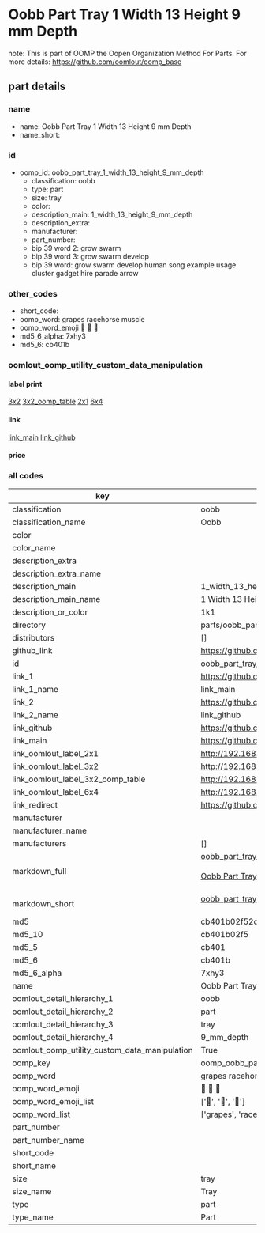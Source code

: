 # Oobb Part Tray 1 Width 13 Height 9 mm Depth  

note: This is part of OOMP the Oopen Organization Method For Parts. For more details: https://github.com/oomlout/oomp_base

##  part details
  







### name
* name: Oobb Part Tray 1 Width 13 Height 9 mm Depth
* name_short: 
### id
* oomp_id: oobb_part_tray_1_width_13_height_9_mm_depth
  * classification: oobb
  * type: part
  * size: tray
  * color: 
  * description_main: 1_width_13_height_9_mm_depth
  * description_extra: 
  * manufacturer: 
  * part_number: 
  * bip 39 word 2: grow swarm
  * bip 39 word 3: grow swarm develop
  * bip 39 word: grow swarm develop human song example usage cluster gadget hire parade arrow

### other_codes
* short_code: 
* oomp_word: grapes racehorse muscle
* oomp_word_emoji :grapes: :racehorse: :muscle:
* md5_6_alpha: 7xhy3
* md5_6: cb401b






### oomlout_oomp_utility_custom_data_manipulation
#### label print
[3x2](http://192.168.1.245:1112/?label=oomp%207xhy3)
[3x2_oomp_table](http://192.168.1.108:1112/?label=oomp%207xhy3)
[2x1](http://192.168.1.242:1112/?label=oomp%207xhy3)
[6x4](http://192.168.1.55:1112/?label=oomp%207xhy3)    

#### link

[link_main](https://github.com/oomlout/oomlout_oomp_version_1_messy/tree/main/parts/oobb_part_tray_1_width_13_height_9_mm_depth) [link_github](https://github.com/oomlout/oomlout_oomp_version_1_messy/tree/main/parts/oobb_part_tray_1_width_13_height_9_mm_depth)                             

#### price







### all codes 
| key | value |  
| --- | --- |  
| classification | oobb |  
| classification_name | Oobb |  
| color |  |  
| color_name |  |  
| description_extra |  |  
| description_extra_name |  |  
| description_main | 1_width_13_height_9_mm_depth |  
| description_main_name | 1 Width 13 Height 9 mm Depth |  
| description_or_color | 1k1 |  
| directory | parts/oobb_part_tray_1_width_13_height_9_mm_depth |  
| distributors | [] |  
| github_link | https://github.com/oomlout/oomlout_oomp_part_src/tree/main/parts/oobb_part_tray_1_width_13_height_9_mm_depth |  
| id | oobb_part_tray_1_width_13_height_9_mm_depth |  
| link_1 | https://github.com/oomlout/oomlout_oomp_version_1_messy/tree/main/parts/oobb_part_tray_1_width_13_height_9_mm_depth |  
| link_1_name | link_main |  
| link_2 | https://github.com/oomlout/oomlout_oomp_version_1_messy/tree/main/parts/oobb_part_tray_1_width_13_height_9_mm_depth |  
| link_2_name | link_github |  
| link_github | https://github.com/oomlout/oomlout_oomp_version_1_messy/tree/main/parts/oobb_part_tray_1_width_13_height_9_mm_depth |  
| link_main | https://github.com/oomlout/oomlout_oomp_version_1_messy/tree/main/parts/oobb_part_tray_1_width_13_height_9_mm_depth |  
| link_oomlout_label_2x1 | http://192.168.1.242:1112/?label=oomp%207xhy3 |  
| link_oomlout_label_3x2 | http://192.168.1.245:1112/?label=oomp%207xhy3 |  
| link_oomlout_label_3x2_oomp_table | http://192.168.1.108:1112/?label=oomp%207xhy3 |  
| link_oomlout_label_6x4 | http://192.168.1.55:1112/?label=oomp%207xhy3 |  
| link_redirect | https://github.com/oomlout/oomlout_oomp_version_1_messy/tree/main/parts/oobb_part_tray_1_width_13_height_9_mm_depth |  
| manufacturer |  |  
| manufacturer_name |  |  
| manufacturers | [] |  
| markdown_full | [oobb_part_tray_1_width_13_height_9_mm_depth](none)<br>[](none)<br>[Oobb Part Tray 1 Width 13 Height 9 Mm Depth](none)<br><br> |  
| markdown_short | [oobb_part_tray_1_width_13_height_9_mm_depth](none)<br><br> |  
| md5 | cb401b02f52c7df139e796ec7936db38 |  
| md5_10 | cb401b02f5 |  
| md5_5 | cb401 |  
| md5_6 | cb401b |  
| md5_6_alpha | 7xhy3 |  
| name | Oobb Part Tray 1 Width 13 Height 9 mm Depth |  
| oomlout_detail_hierarchy_1 | oobb |  
| oomlout_detail_hierarchy_2 | part |  
| oomlout_detail_hierarchy_3 | tray |  
| oomlout_detail_hierarchy_4 | 9_mm_depth |  
| oomlout_oomp_utility_custom_data_manipulation | True |  
| oomp_key | oomp_oobb_part_tray_1_width_13_height_9_mm_depth |  
| oomp_word | grapes racehorse muscle |  
| oomp_word_emoji | :grapes: :racehorse: :muscle: |  
| oomp_word_emoji_list | [':grapes:', ':racehorse:', ':muscle:'] |  
| oomp_word_list | ['grapes', 'racehorse', 'muscle'] |  
| part_number |  |  
| part_number_name |  |  
| short_code |  |  
| short_name |  |  
| size | tray |  
| size_name | Tray |  
| type | part |  
| type_name | Part |  
